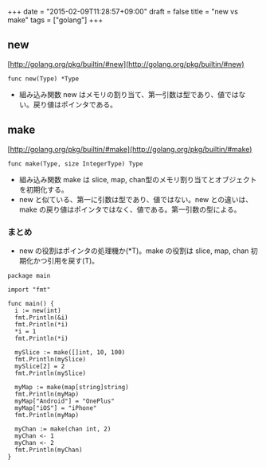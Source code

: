+++
date = "2015-02-09T11:28:57+09:00"
draft = false
title = "new vs make"
tags = ["golang"]
+++

## new

[http://golang.org/pkg/builtin/#new](http://golang.org/pkg/builtin/#new)

```
func new(Type) *Type
```

* 組み込み関数 new はメモリの割り当て、第一引数は型であり、値ではない。戻り値はポインタである。


## make

[http://golang.org/pkg/builtin/#make](http://golang.org/pkg/builtin/#make)

```
func make(Type, size IntegerType) Type
```

* 組み込み関数 make は slice, map, chan型のメモリ割り当てとオブジェクトを初期化する。
* new と似ている、第一に引数は型であり、値ではない。new との違いは、make の戻り値はポインタではなく、値である。第一引数の型による。


### まとめ
* new の役割はポインタの処理機か(*T)。make の役割は slice, map, chan 初期化かつ引用を戻す(T)。

```
package main

import "fmt"

func main() {
  i := new(int)
  fmt.Println(&i)
  fmt.Println(*i)
  *i = 1
  fmt.Println(*i)

  mySlice := make([]int, 10, 100)
  fmt.Println(mySlice)
  mySlice[2] = 2
  fmt.Println(mySlice)

  myMap := make(map[string]string)
  fmt.Println(myMap)
  myMap["Android"] = "OnePlus"
  myMap["iOS"] = "iPhone"
  fmt.Println(myMap)

  myChan := make(chan int, 2)
  myChan <- 1
  myChan <- 2
  fmt.Println(myChan)
}
```
